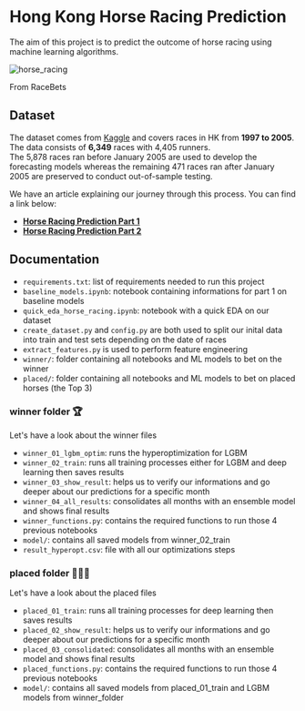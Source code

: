 # Hong Kong Horse Racing Prediction

The aim of this project is to predict the outcome of horse racing using machine learning algorithms.

![horse_racing](https://user-images.githubusercontent.com/71772293/123072394-ca65c100-d415-11eb-9660-24d726f7541d.jpeg)

From RaceBets



## Dataset

The dataset comes from [Kaggle](https://www.kaggle.com/gdaley/hkracing) and covers races in HK from **1997 to 2005**. <br>
The data consists of **6,349** races with 4,405 runners. <br>
The 5,878 races ran before January 2005 are used to develop the forecasting models whereas the remaining 471 races ran after January 2005 are preserved to conduct out-of-sample testing.

We have an article explaining our journey through this process. You can find a link below:
* **[Horse Racing Prediction Part 1](https://medium.com/codeworksparis/horse-racing-prediction-a-machine-learning-approach-part-1-44ed7fca869e)**
* **[Horse Racing Prediction Part 2](https://medium.com/codeworksparis/horse-racing-prediction-a-machine-learning-approach-part-2-e9f5eb9a92e9)** 

## Documentation

* `requirements.txt`: list of requirements needed to run this project
* `baseline_models.ipynb`: notebook containing informations for part 1 on baseline models
* `quick_eda_horse_racing.ipynb`: notebook with a quick EDA on our dataset
* `create_dataset.py` and `config.py` are both used to split our inital data into train and test sets depending on the date of races
* `extract_features.py` is used to perform feature engineering
* `winner/`: folder containing all notebooks and ML models to bet on the winner
* `placed/`: folder containing all notebooks and ML models to bet on placed horses (the Top 3)

### winner folder 🏆

Let's have a look about the winner files

* `winner_01_lgbm_optim`: runs the hyperoptimization for LGBM
* `winner_02_train`: runs all training processes either for LGBM and deep learning then saves results
* `winner_03_show_result`: helps us to verify our informations and go deeper about our predictions for a specific month
* `winner_04_all_results`: consolidates all months with an ensemble model and shows final results
* `winner_functions.py`: contains the required functions to run those 4 previous notebooks
* `model/`: contains all saved models from winner_02_train
* `result_hyperopt.csv`: file with all our optimizations steps


### placed folder 🥇🥈🥉

Let's have a look about the placed files

* `placed_01_train`: runs all training processes for deep learning then saves results
* `placed_02_show_result`: helps us to verify our informations and go deeper about our predictions for a specific month
* `placed_03_consolidated`: consolidates all months with an ensemble model and shows final results
* `placed_functions.py`: contains the required functions to run those 4 previous notebooks
* `model/`: contains all saved models from placed_01_train and LGBM models from winner_folder
